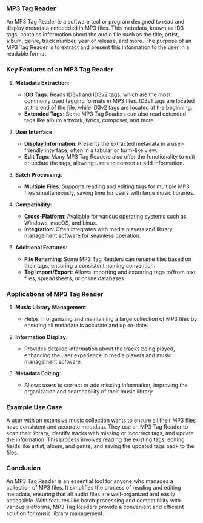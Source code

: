 ### MP3 Tag Reader

An MP3 Tag Reader is a software tool or program designed to read and display metadata embedded in MP3 files. This metadata, known as ID3 tags, contains information about the audio file such as the title, artist, album, genre, track number, year of release, and more. The purpose of an MP3 Tag Reader is to extract and present this information to the user in a readable format.

### Key Features of an MP3 Tag Reader

1. **Metadata Extraction**:
   - **ID3 Tags**: Reads ID3v1 and ID3v2 tags, which are the most commonly used tagging formats in MP3 files. ID3v1 tags are located at the end of the file, while ID3v2 tags are located at the beginning.
   - **Extended Tags**: Some MP3 Tag Readers can also read extended tags like album artwork, lyrics, composer, and more.

2. **User Interface**:
   - **Display Information**: Presents the extracted metadata in a user-friendly interface, often in a tabular or form-like view.
   - **Edit Tags**: Many MP3 Tag Readers also offer the functionality to edit or update the tags, allowing users to correct or add information.

3. **Batch Processing**:
   - **Multiple Files**: Supports reading and editing tags for multiple MP3 files simultaneously, saving time for users with large music libraries.

4. **Compatibility**:
   - **Cross-Platform**: Available for various operating systems such as Windows, macOS, and Linux.
   - **Integration**: Often integrates with media players and library management software for seamless operation.

5. **Additional Features**:
   - **File Renaming**: Some MP3 Tag Readers can rename files based on their tags, ensuring a consistent naming convention.
   - **Tag Import/Export**: Allows importing and exporting tags to/from text files, spreadsheets, or online databases.

### Applications of MP3 Tag Reader

1. **Music Library Management**:
   - Helps in organizing and maintaining a large collection of MP3 files by ensuring all metadata is accurate and up-to-date.

2. **Information Display**:
   - Provides detailed information about the tracks being played, enhancing the user experience in media players and music management software.

3. **Metadata Editing**:
   - Allows users to correct or add missing information, improving the organization and searchability of their music library.

### Example Use Case

A user with an extensive music collection wants to ensure all their MP3 files have consistent and accurate metadata. They use an MP3 Tag Reader to scan their library, identify tracks with missing or incorrect tags, and update the information. This process involves reading the existing tags, editing fields like artist, album, and genre, and saving the updated tags back to the files.

### Conclusion

An MP3 Tag Reader is an essential tool for anyone who manages a collection of MP3 files. It simplifies the process of reading and editing metadata, ensuring that all audio files are well-organized and easily accessible. With features like batch processing and compatibility with various platforms, MP3 Tag Readers provide a convenient and efficient solution for music library management.
